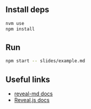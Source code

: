 ## Install deps

```bash
nvm use
npm install
```

## Run

```bash
npm start -- slides/example.md
```

## Useful links

- [reveal-md docs](https://github.com/webpro/reveal-md)
- [Reveal.js docs](https://revealjs.com/)
